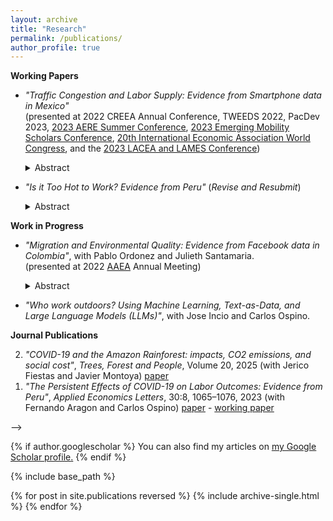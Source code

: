 ```yaml
---
layout: archive
title: "Research"
permalink: /publications/
author_profile: true
---
```


**Working Papers**
* _"Traffic Congestion and Labor Supply: Evidence from Smartphone data in Mexico"_ <br />
    (presented at 2022 CREEA Annual Conference, TWEEDS 2022, PacDev 2023, [2023 AERE Summer Conference](https://www.aere.org/aere-summer-conference), [2023 Emerging Mobility Scholars Conference](https://positivezero.civmin.utoronto.ca/travel-to-toronto/), [20th International Economic Association World Congress](https://ieawc2023.org/), and the [2023 LACEA and LAMES Conference](https://www.lacealames2023.org/))
    <details>
      <summary>Abstract</summary>
  
      Does traffic congestion affect time allocation? I use highly granular smartphone data from Mexico City to study empirically how traffic congestion affects work-       time allocation. I find that traffic increases hours worked. The effect is driven by workers leaving work later, not by changes in arrival time. There is modest       evidence that labor income does not increase although total hours do. These results highlight an avoidance mechanism consistent with bottleneck models that has been overlooked when estimating the costs of congestion. 
    </details>
    
* _"Is it Too Hot to Work? Evidence from Peru"_ (_Revise and Resubmit_)
    <details>
      <summary>Abstract</summary>
  
      Will raising temperatures due to climate change affect labor markets? This paper studies the effect of temperature on hours worked using panel data for Peru           from 2007-2015. I combine hours worked from household surveys with reanalysis and satellite weather data. I find evidence that hours worked are negatively             affected by hot temperatures. This effect is driven by informal jobs instead of jobs in industries highly exposed to the weather. These results suggest that           labor market segmentation may play a role in the impacts of climate change on labor market outcomes in developing countries.
    </details>    

**Work in Progress**
* _"Migration and Environmental Quality: Evidence from Facebook data in Colombia"_, with Pablo Ordonez and Julieth Santamaria. <br />
    (presented at 2022 [AAEA](https://www.aaea.org/) Annual Meeting)
    <details>
      <summary>Abstract</summary>
  
      How would the projected massive migration to cities in the developing world impact the environment? We study the effect of urban growth on air pollution using         the exogenous Venezuelan diaspora to Colombia. We track migrants using the Facebook logins of users who created an account in Venezuela and are currently in           Colombia. Using a difference-in-difference approach and an instrumental variable approach, we find that migration increases PM 2.5. This result highlights the         need for labor market policies that allow newcomers to relocate to less polluting industries.
    </details>     
    
* _"Who work outdoors? Using Machine Learning, Text-as-Data, and Large Language Models (LLMs)"_, with Jose Incio and Carlos Ospino.


**Journal Publications**

<ol>
  <li value="2">
    <em>"COVID-19 and the Amazon Rainforest: impacts, CO2 emissions, and social cost"</em>, 
    <em>Trees, Forest and People</em>, Volume 20, 2025 
    (with Jerico Fiestas and Javier Montoya) 
    <a href="https://doi.org/10.1016/j.tfp.2025.100888">paper</a>
    <!-- <details>
      <summary>Abstract</summary>
      We leverage spatial variation in the severity of the COVID-19 pandemic across Peru to examine its impacts on deforestation...
    </details> -->
  </li>

  <li value="1">
    <em>"The Persistent Effects of COVID-19 on Labor Outcomes: Evidence from Peru"</em>, 
    <em>Applied Economics Letters</em>, 30:8, 1065–1076, 2023 
    (with Fernando Aragon and Carlos Ospino) 
    <a href="https://www.tandfonline.com/eprint/ZEJY7UNFNQAUNRV9ABH9/full?target=10.1080/13504851.2022.2036319">paper</a> - 
    <a href="https://ideas.repec.org/p/sfu/sfudps/dp21-10.html">working paper</a>
  </li>
</ol>

<!-- 2. _"COVID-19 and the Amazon Rainforest: impacts, CO2 emissions, and social cost"_,_Trees, Forest and People_ Volume 20, 2025 (with Jerico Fiestas and Javier Montoya [paper](https://doi.org/10.1016/j.tfp.2025.100888). 
     <details>
      <summary>Abstract</summary>
  
      We leverage spatial variation in the severity of the COVID-19 pandemic across Peru to examine its impacts on deforestation. We find that COVID-19 explains one-third of the deforestation increase in 2020. We estimate that a 10% increase in COVID-19 cases increases deforestation by 1.5%. This impact is exacerbated in districts with coca production or illegal mining. Pandemic-driven deforestation increased CO2 emissions by over 8 million tons, representing a social cost five times the national budget for forest management. These findings underscore the vulnerability of environmental monitoring and enforcement to external shocks in developing countries. 
    </details>  
   
1. _"The Persistent Effects of COVID-19 on Labor Outcomes: Evidence from Peru"_, _Applied Economics Letters_ 30:8, 1065-1076, 2023 (with Fernando Aragon and Carlos Ospino) [paper](https://www.tandfonline.com/eprint/ZEJY7UNFNQAUNRV9ABH9/full?target=10.1080/13504851.2022.2036319) - [working paper](https://ideas.repec.org/p/sfu/sfudps/dp21-10.html) <br />
<!--     (presented at [UNU-WIDER](https://www.wider.unu.edu/event/covid-19-and-development-effects-and-new-realities-global-south) Development Conference 2021) --> -->


    
{% if author.googlescholar %}
  You can also find my articles on <u><a href="{{author.googlescholar}}">my Google Scholar profile</a>.</u>
{% endif %}

{% include base_path %}

{% for post in site.publications reversed %}
  {% include archive-single.html %}
{% endfor %}
